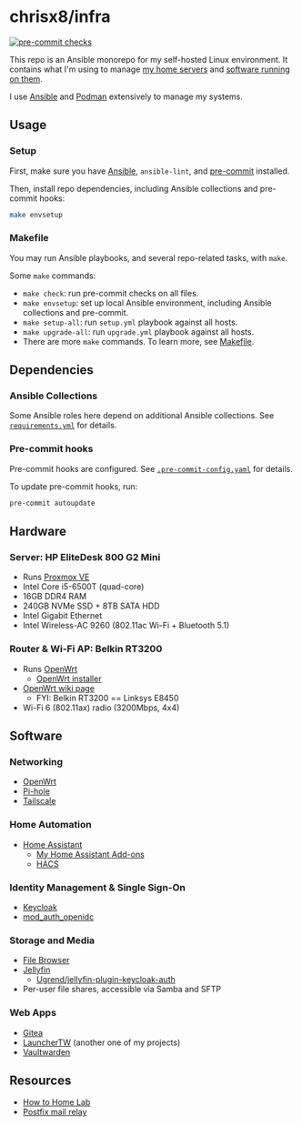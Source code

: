 # chrisx8/infra

[![pre-commit checks](https://github.com/chrisx8/infra/actions/workflows/pre-commit.yml/badge.svg)](https://github.com/chrisx8/infra/actions/workflows/pre-commit.yml)

This repo is an Ansible monorepo for my self-hosted Linux environment. It contains what I'm using to manage [my home servers](#hardware) and [software running on them](#software).

I use [Ansible](https://docs.ansible.com/ansible/latest/index.html) and [Podman](https://podman.io/) extensively to manage my systems.

## Usage

### Setup

First, make sure you have [Ansible](https://docs.ansible.com/ansible/latest/index.html), `ansible-lint`, and [pre-commit](https://pre-commit.com/) installed.

Then, install repo dependencies, including Ansible collections and pre-commit hooks:

```bash
make envsetup
```

### Makefile

You may run Ansible playbooks, and several repo-related tasks, with `make`.

Some `make` commands:

- `make check`: run pre-commit checks on all files.
- `make envsetup`: set up local Ansible environment, including Ansible collections and pre-commit.
- `make setup-all`: run `setup.yml` playbook against all hosts.
- `make upgrade-all`: run `upgrade.yml` playbook against all hosts.
- There are more `make` commands. To learn more, see [Makefile](Makefile).

## Dependencies

### Ansible Collections

Some Ansible roles here depend on additional Ansible collections. See [`requirements.yml`](requirements.yml) for details.

### Pre-commit hooks

Pre-commit hooks are configured. See [`.pre-commit-config.yaml`](.pre-commit-config.yaml) for details.

To update pre-commit hooks, run:

```bash
pre-commit autoupdate
```

## Hardware

### Server: HP EliteDesk 800 G2 Mini

- Runs [Proxmox VE](https://www.proxmox.com/en/proxmox-ve)
- Intel Core i5-6500T (quad-core)
- 16GB DDR4 RAM
- 240GB NVMe SSD + 8TB SATA HDD
- Intel Gigabit Ethernet
- Intel Wireless-AC 9260 (802.11ac Wi-Fi + Bluetooth 5.1)

### Router & Wi-Fi AP: Belkin RT3200

- Runs [OpenWrt](https://openwrt.org)
  - [OpenWrt installer](https://github.com/dangowrt/owrt-ubi-installer)
- [OpenWrt wiki page](https://openwrt.org/toh/linksys/e8450)
  - FYI: Belkin RT3200 == Linksys E8450
- Wi-Fi 6 (802.11ax) radio (3200Mbps, 4x4)

## Software

### Networking

- [OpenWrt](https://openwrt.org/)
- [Pi-hole](https://pi-hole.net/)
- [Tailscale](https://tailscale.com/)

### Home Automation

- [Home Assistant](https://www.home-assistant.io)
  - [My Home Assistant Add-ons](https://github.com/chrisx8/home-assistant-addons)
  - [HACS](https://hacs.xyz)

### Identity Management & Single Sign-On

- [Keycloak](https://www.keycloak.org/)
- [mod_auth_openidc](https://github.com/zmartzone/mod_auth_openidc)

### Storage and Media

- [File Browser](https://github.com/filebrowser/filebrowser)
- [Jellyfin](https://jellyfin.org/)
  - [Ugrend/jellyfin-plugin-keycloak-auth](https://github.com/Ugrend/jellyfin-plugin-keycloak-auth)
- Per-user file shares, accessible via Samba and SFTP

### Web Apps

- [Gitea](https://gitea.io/)
- [LauncherTW](https://github.com/chrisx8/LauncherTW) (another one of my projects)
- [Vaultwarden](https://github.com/dani-garcia/vaultwarden)

## Resources

- [How to Home Lab](https://www.dlford.io/tag/how-to-home-lab-series/)
- [Postfix mail relay](https://www.howtoforge.com/tutorial/configure-postfix-to-use-gmail-as-a-mail-relay/)
